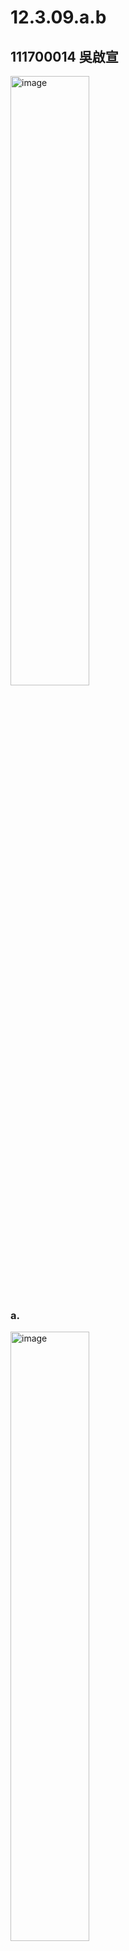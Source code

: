 # 12.3.09.a.b
## 111700014 吳啟宣

<img src="https://github.com/HWTeng-Course/202402-Statistics/assets/162362263/68282119-45bb-4397-ae07-60f1665ad166" alt="image" width="50%"/>

### a.
<img src="https://github.com/HWTeng-Course/202402-Statistics/assets/162362263/b6506fde-5605-4469-a419-20ebcf70e952" alt="image" width="50%"/>

The scatter plot shows a steady, linear increase in roadway miles from 2000 to 2015, with a slight uptick in growth around 2011 to 2013.
### b.
$\hat{y}=a+bx$\
$S_{xx} = \sum_{i=1}^{n} x_i^2 -\sum_{i=1}^{n} \bar{x}^2/n$\
$S_{xy} = \sum_{i=1}^{n} (x_i - \bar{x})(y_i - \bar{y})=$

$b=\frac{S_{xy}}{S_{xx}}=0.08681$\
Substitute $\bar{y}$ and $\bar{x}$ for $\hat{y}$ and $x$ in the  equation, we can get $a=0.0231$.\
Then $\hat{y}=0.8681+0.0231x$.

 1. $H_0:{\beta}=0$ vs $H_a:{{\beta}}\neq0$
 2. ${\alpha}=0.05$
 3. $t_{STAT}=\frac{b-0}{\sqrt{MSE/S_{xx}}}\sim{}t_{(n-2)}$
 4. 
